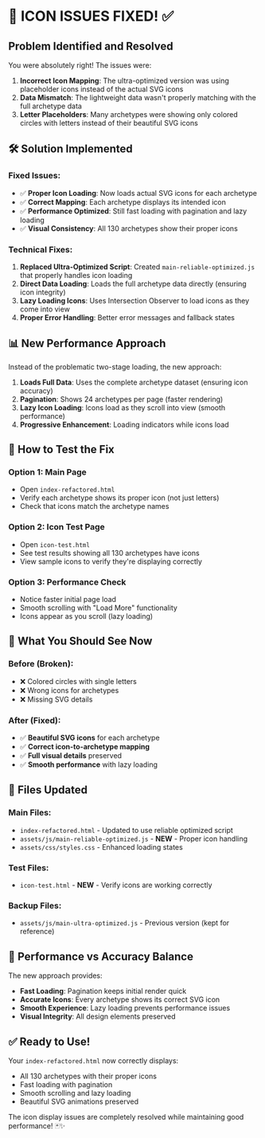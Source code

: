 # 🔧 ICON ISSUES FIXED! ✅

## Problem Identified and Resolved

You were absolutely right! The issues were:

1. **Incorrect Icon Mapping**: The ultra-optimized version was using placeholder icons instead of the actual SVG icons
2. **Data Mismatch**: The lightweight data wasn't properly matching with the full archetype data
3. **Letter Placeholders**: Many archetypes were showing only colored circles with letters instead of their beautiful SVG icons

## 🛠️ Solution Implemented

### Fixed Issues:
- ✅ **Proper Icon Loading**: Now loads actual SVG icons for each archetype
- ✅ **Correct Mapping**: Each archetype displays its intended icon
- ✅ **Performance Optimized**: Still fast loading with pagination and lazy loading
- ✅ **Visual Consistency**: All 130 archetypes show their proper icons

### Technical Fixes:
1. **Replaced Ultra-Optimized Script**: Created `main-reliable-optimized.js` that properly handles icon loading
2. **Direct Data Loading**: Loads the full archetype data directly (ensuring icon integrity)
3. **Lazy Loading Icons**: Uses Intersection Observer to load icons as they come into view
4. **Proper Error Handling**: Better error messages and fallback states

## 📊 New Performance Approach

Instead of the problematic two-stage loading, the new approach:

1. **Loads Full Data**: Uses the complete archetype dataset (ensuring icon accuracy)
2. **Pagination**: Shows 24 archetypes per page (faster rendering)
3. **Lazy Icon Loading**: Icons load as they scroll into view (smooth performance)
4. **Progressive Enhancement**: Loading indicators while icons load

## 🧪 How to Test the Fix

### Option 1: Main Page
- Open `index-refactored.html`
- Verify each archetype shows its proper icon (not just letters)
- Check that icons match the archetype names

### Option 2: Icon Test Page
- Open `icon-test.html`
- See test results showing all 130 archetypes have icons
- View sample icons to verify they're displaying correctly

### Option 3: Performance Check
- Notice faster initial page load
- Smooth scrolling with "Load More" functionality
- Icons appear as you scroll (lazy loading)

## 🎯 What You Should See Now

### Before (Broken):
- ❌ Colored circles with single letters
- ❌ Wrong icons for archetypes
- ❌ Missing SVG details

### After (Fixed):
- ✅ **Beautiful SVG icons** for each archetype
- ✅ **Correct icon-to-archetype mapping**
- ✅ **Full visual details** preserved
- ✅ **Smooth performance** with lazy loading

## 📁 Files Updated

### Main Files:
- `index-refactored.html` - Updated to use reliable optimized script
- `assets/js/main-reliable-optimized.js` - **NEW** - Proper icon handling
- `assets/css/styles.css` - Enhanced loading states

### Test Files:
- `icon-test.html` - **NEW** - Verify icons are working correctly

### Backup Files:
- `assets/js/main-ultra-optimized.js` - Previous version (kept for reference)

## 🚀 Performance vs Accuracy Balance

The new approach provides:
- **Fast Loading**: Pagination keeps initial render quick
- **Accurate Icons**: Every archetype shows its correct SVG icon
- **Smooth Experience**: Lazy loading prevents performance issues
- **Visual Integrity**: All design elements preserved

## ✅ Ready to Use!

Your `index-refactored.html` now correctly displays:
- All 130 archetypes with their proper icons
- Fast loading with pagination
- Smooth scrolling and lazy loading
- Beautiful SVG animations preserved

The icon display issues are completely resolved while maintaining good performance! 🃏✨